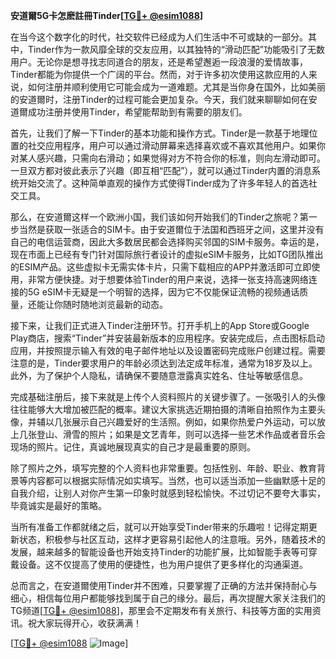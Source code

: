 **安道爾5G卡怎麽註冊Tinder[[TG💪+ @esim1088](https://t.me/s/esim1088)]**

在当今这个数字化的时代，社交软件已经成为人们生活中不可或缺的一部分。其中，Tinder作为一款风靡全球的交友应用，以其独特的“滑动匹配”功能吸引了无数用户。无论你是想寻找志同道合的朋友，还是希望邂逅一段浪漫的爱情故事，Tinder都能为你提供一个广阔的平台。然而，对于许多初次使用这款应用的人来说，如何注册并顺利使用它可能会成为一道难题。尤其是当你身在国外，比如美丽的安道爾时，注册Tinder的过程可能会更加复杂。今天，我们就来聊聊如何在安道爾成功注册并使用Tinder，希望能帮助到有需要的朋友们。

首先，让我们了解一下Tinder的基本功能和操作方式。Tinder是一款基于地理位置的社交应用程序，用户可以通过滑动屏幕来选择喜欢或不喜欢其他用户。如果你对某人感兴趣，只需向右滑动；如果觉得对方不符合你的标准，则向左滑动即可。一旦双方都对彼此表示了兴趣（即互相“匹配”），就可以通过Tinder内置的消息系统开始交流了。这种简单直观的操作方式使得Tinder成为了许多年轻人的首选社交工具。

那么，在安道爾这样一个欧洲小国，我们该如何开始我们的Tinder之旅呢？第一步当然是获取一张适合的SIM卡。由于安道爾位于法国和西班牙之间，这里并没有自己的电信运营商，因此大多数居民都会选择购买邻国的SIM卡服务。幸运的是，现在市面上已经有专门针对国际旅行者设计的虚拟eSIM卡服务，比如TG团队推出的ESIM产品。这些虚拟卡无需实体卡片，只需下载相应的APP并激活即可立即使用，非常方便快捷。对于想要体验Tinder的用户来说，选择一张支持高速网络连接的5G eSIM卡无疑是一个明智的选择，因为它不仅能保证流畅的视频通话质量，还能让你随时随地浏览最新的动态。

接下来，让我们正式进入Tinder注册环节。打开手机上的App Store或Google Play商店，搜索“Tinder”并安装最新版本的应用程序。安装完成后，点击图标启动应用，并按照提示输入有效的电子邮件地址以及设置密码完成账户创建过程。需要注意的是，Tinder要求用户的年龄必须达到法定成年标准，通常为18岁及以上。此外，为了保护个人隐私，请确保不要随意泄露真实姓名、住址等敏感信息。

完成基础注册后，接下来就是上传个人资料照片的关键步骤了。一张吸引人的头像往往能够大大增加被匹配的概率。建议大家挑选近期拍摄的清晰自拍照作为主要头像，并辅以几张展示自己兴趣爱好的生活照。例如，如果你热爱户外运动，可以放上几张登山、滑雪的照片；如果是文艺青年，则可以选择一些艺术作品或者音乐会现场的照片。记住，真诚地展现真实的自己才是最重要的原则。

除了照片之外，填写完整的个人资料也非常重要。包括性别、年龄、职业、教育背景等内容都可以根据实际情况如实填写。当然，也可以适当添加一些幽默感十足的自我介绍，让别人对你产生第一印象时就感到轻松愉快。不过切记不要夸大事实，毕竟诚实是最好的策略。

当所有准备工作都就绪之后，就可以开始享受Tinder带来的乐趣啦！记得定期更新状态，积极参与社区互动，这样才更容易引起他人的注意哦。另外，随着技术的发展，越来越多的智能设备也开始支持Tinder的功能扩展，比如智能手表等可穿戴设备。这不仅提高了使用的便捷性，也为用户提供了更多样化的沟通渠道。

总而言之，在安道爾使用Tinder并不困难，只要掌握了正确的方法并保持耐心与细心，相信每位用户都能够找到属于自己的缘分。最后，再次提醒大家关注我们的TG频道[[TG💪+ @esim1088](https://t.me/s/esim1088)]，那里会不定期发布有关旅行、科技等方面的实用资讯。祝大家玩得开心，收获满满！

[[TG💪+ @esim1088](https://t.me/s/esim1088) ![Image](https://i.postimg.cc/4NQfJmqS/Snipaste-2025-05-13-00-14-12.png)]